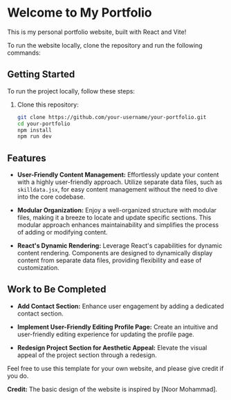 # Welcome to My Portfolio

This is my personal portfolio website, built with React and Vite!

To run the website locally, clone the repository and run the following commands:

## Getting Started

To run the project locally, follow these steps:

1. Clone this repository:

   ```bash
   git clone https://github.com/your-username/your-portfolio.git
   cd your-portfolio
   npm install
   npm run dev
    ```

## Features

- **User-Friendly Content Management:** Effortlessly update your content with a highly user-friendly approach. Utilize separate data files, such as `skilldata.jsx`, for easy content management without the need to dive into the core codebase.

- **Modular Organization:** Enjoy a well-organized structure with modular files, making it a breeze to locate and update specific sections. This modular approach enhances maintainability and simplifies the process of adding or modifying content.

- **React's Dynamic Rendering:** Leverage React's capabilities for dynamic content rendering. Components are designed to dynamically display content from separate data files, providing flexibility and ease of customization.

## Work to Be Completed

- **Add Contact Section:** Enhance user engagement by adding a dedicated contact section.

- **Implement User-Friendly Editing Profile Page:** Create an intuitive and user-friendly editing experience for updating the profile page.

- **Redesign Project Section for Aesthetic Appeal:** Elevate the visual appeal of the project section through a redesign.

Feel free to use this template for your own website, and please give credit if you do.

**Credit:**
The basic design of the website is inspired by [Noor Mohammad].
